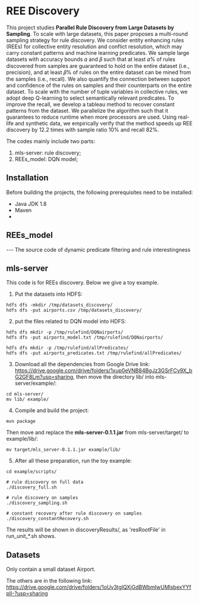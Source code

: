 # REE Discovery
This project studies **Parallel Rule Discovery from Large Datasets by Sampling**.
To scale with large datasets, this
paper proposes a multi-round sampling strategy for rule discovery.
We consider entity enhancing rules (REEs) for collective entity resolution
and conflict resolution, which may carry constant patterns
and machine learning predicates. We sample large datasets with
accuracy bounds 𝛼 and 𝛽 such that at least 𝛼% of rules discovered
from samples are guaranteed to hold on the entire dataset (i.e., precision),
and at least 𝛽% of rules on the entire dataset can be mined
from the samples (i.e., recall). We also quantify the connection between
support and confidence of the rules on samples and their
counterparts on the entire dataset. To scale with the number of tuple
variables in collective rules, we adopt deep Q-learning to select
semantically relevant predicates. To improve the recall, we develop
a tableau method to recover constant patterns from the dataset. We
parallelize the algorithm such that it guarantees to reduce runtime
when more processors are used. Using real-life and synthetic data,
we empirically verify that the method speeds up REE discovery by
12.2 times with sample ratio 10% and recall 82%.

The codes mainly include two parts:
1. mls-server: rule discovery;  
2. REEs_model: DQN model;  

## Installation
Before building the projects, the following prerequisites need to be installed:
* Java JDK 1.8
* Maven
* 

## REEs_model
--- The source code of dynamic predicate filtering and rule interestingness

## mls-server    
This code is for REEs discovery.
Below we give a toy example.

1. Put the datasets into HDFS:
```
hdfs dfs -mkdir /tmp/datasets_discovery/
hdfs dfs -put airports.csv /tmp/datasets_discovery/
```

[comment]: <> (2. Then revise the data path in code:)

[comment]: <> (```)

[comment]: <> (set the path of line 2004 in src/main/java/sics/seiois/mlsserver/biz/mock/RuleFindRequestMock.java to be hdfs:///data_path/airports.csv)

[comment]: <> (```)

2. put the files related to DQN model into HDFS:
```
hdfs dfs mkdir -p /tmp/rulefind/DQNairports/
hdfs dfs -put airports_model.txt /tmp/rulefind/DQNairports/

hdfs dfs mkdir -p /tmp/rulefind/allPredicates/
hdfs dfs -put airports_predicates.txt /tmp/rulefind/allPredicates/
```
3. Download all the dependencies from Google Drive link:
https://drive.google.com/drive/folders/1xup0eVNB84BgJz3GSrFCy9X_bG2GF8Lm?usp=sharing, then move the directory lib/ into mls-server/example/:
```
cd mls-server/
mv lib/ example/
```
4. Compile and build the project:
```
mvn package
```
Then move and replace the **mls-server-0.1.1.jar** from mls-server/target/ to example/lib/:
```
mv target/mls_server-0.1.1.jar example/lib/
```
5. After all these preparation, run the toy example:
```
cd example/scripts/

# rule discovery on full data
./discovery_full.sh

# rule discovery on samples
./discovery_sampling.sh

# constant recovery after rule discovery on samples
./discovery_constantRecovery.sh
```
The results will be shown in discoveryResults/, as 'resRootFile' in run_unit_*.sh shows.

## Datasets
Only contain a small dataset Airport.

The others are in the following link:
https://drive.google.com/drive/folders/1oUv3tglQXjGdBWbmIwUMlsbexYYfplI-?usp=sharing